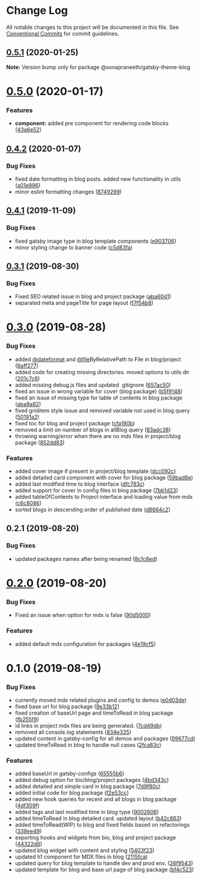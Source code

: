 # Change Log

All notable changes to this project will be documented in this file.
See [Conventional Commits](https://conventionalcommits.org) for commit guidelines.

## [0.5.1](https://github.com/sonapraneeth-a/sonapraneeth-gatsby-themes/compare/@sonapraneeth/gatsby-theme-blog@0.5.0...@sonapraneeth/gatsby-theme-blog@0.5.1) (2020-01-25)

**Note:** Version bump only for package @sonapraneeth/gatsby-theme-blog

# [0.5.0](https://github.com/sonapraneeth-a/sonapraneeth-gatsby-themes/compare/@sonapraneeth/gatsby-theme-blog@0.4.2...@sonapraneeth/gatsby-theme-blog@0.5.0) (2020-01-17)

### Features

- **component:** added pre component for rendering code blocks ([43a6e52](https://github.com/sonapraneeth-a/sonapraneeth-gatsby-themes/commit/43a6e52))

## [0.4.2](https://github.com/sonapraneeth-a/sonapraneeth-gatsby-themes/compare/@sonapraneeth/gatsby-theme-blog@0.4.1...@sonapraneeth/gatsby-theme-blog@0.4.2) (2020-01-07)

### Bug Fixes

- fixed date formatting in blog posts. added new functionality in utils ([a01e896](https://github.com/sonapraneeth-a/sonapraneeth-gatsby-themes/commit/a01e896))
- minor eslint formatting changes ([8749299](https://github.com/sonapraneeth-a/sonapraneeth-gatsby-themes/commit/8749299))

## [0.4.1](https://github.com/sonapraneeth-a/sonapraneeth-gatsby-themes/compare/@sonapraneeth/gatsby-theme-blog@0.4.0...@sonapraneeth/gatsby-theme-blog@0.4.1) (2019-11-09)

### Bug Fixes

- fixed gatsby image type in blog template components ([e903706](https://github.com/sonapraneeth-a/sonapraneeth-gatsby-themes/commit/e903706))
- minor styling change to banner code ([c5d83fa](https://github.com/sonapraneeth-a/sonapraneeth-gatsby-themes/commit/c5d83fa))

## [0.3.1](https://github.com/sonapraneeth-a/sonapraneeth-gatsby-themes/compare/@sonapraneeth/gatsby-theme-blog@0.3.0...@sonapraneeth/gatsby-theme-blog@0.3.1) (2019-08-30)

### Bug Fixes

- Fixed SEO related issue in blog and project package ([aba60d1](https://github.com/sonapraneeth-a/sonapraneeth-gatsby-themes/commit/aba60d1))
- separated meta and pageTitle for page layout ([f7f54b8](https://github.com/sonapraneeth-a/sonapraneeth-gatsby-themes/commit/f7f54b8))

# [0.3.0](https://github.com/sonapraneeth-a/sonapraneeth-gatsby-themes/compare/@sonapraneeth/gatsby-theme-blog@0.2.1...@sonapraneeth/gatsby-theme-blog@0.3.0) (2019-08-28)

### Bug Fixes

- added [@dateformat](https://github.com/dateformat) and [@file](https://github.com/file)ByRelativePath to File in blog/project ([6aff277](https://github.com/sonapraneeth-a/sonapraneeth-gatsby-themes/commit/6aff277))
- added code for creating missing directories. moved options to utils dir ([201c7c6](https://github.com/sonapraneeth-a/sonapraneeth-gatsby-themes/commit/201c7c6))
- added missing debug.js files and updated .gitignore ([657ac50](https://github.com/sonapraneeth-a/sonapraneeth-gatsby-themes/commit/657ac50))
- fixed an issue in wrong variable for cover (blog package) ([b5f9148](https://github.com/sonapraneeth-a/sonapraneeth-gatsby-themes/commit/b5f9148))
- fixed an issue of missing type for table of contents in blog package ([aba9a82](https://github.com/sonapraneeth-a/sonapraneeth-gatsby-themes/commit/aba9a82))
- fixed griditem style issue and removed variable not used in blog query ([50191a2](https://github.com/sonapraneeth-a/sonapraneeth-gatsby-themes/commit/50191a2))
- fixed toc for blog and project package ([cfa180b](https://github.com/sonapraneeth-a/sonapraneeth-gatsby-themes/commit/cfa180b))
- removed a limit on number of blogs in allBlog query ([83adc38](https://github.com/sonapraneeth-a/sonapraneeth-gatsby-themes/commit/83adc38))
- throwing warning/error when there are no mdx files in project/blog package ([852dd83](https://github.com/sonapraneeth-a/sonapraneeth-gatsby-themes/commit/852dd83))

### Features

- added cover image if present in project/blog template ([dcc092c](https://github.com/sonapraneeth-a/sonapraneeth-gatsby-themes/commit/dcc092c))
- added detailed card component with cover for blog package ([59bad8e](https://github.com/sonapraneeth-a/sonapraneeth-gatsby-themes/commit/59bad8e))
- added last modified time to blog interface ([dfc783c](https://github.com/sonapraneeth-a/sonapraneeth-gatsby-themes/commit/dfc783c))
- added support for cover in config files in blog package ([7bb1d23](https://github.com/sonapraneeth-a/sonapraneeth-gatsby-themes/commit/7bb1d23))
- added tableOfContents to Project interface and loading value from mdx ([c6c8086](https://github.com/sonapraneeth-a/sonapraneeth-gatsby-themes/commit/c6c8086))
- sorted blogs in descending order of published date ([d8664c2](https://github.com/sonapraneeth-a/sonapraneeth-gatsby-themes/commit/d8664c2))

## 0.2.1 (2019-08-20)

### Bug Fixes

- updated packages names after being renamed ([8c1c8ed](https://github.com/sonapraneeth-a/sonapraneeth-gatsby-themes/commit/8c1c8ed))

# [0.2.0](https://github.com/sonapraneeth-a/sonapraneeth-gatsby-themes/compare/@sonapraneeth/gatsby-theme-blog@0.1.0...@sonapraneeth/gatsby-theme-blog@0.2.0) (2019-08-20)

### Bug Fixes

- Fixed an issue when option for mdx is false ([90d5000](https://github.com/sonapraneeth-a/sonapraneeth-gatsby-themes/commit/90d5000))

### Features

- added default mdx configuration for packages ([4e19cf5](https://github.com/sonapraneeth-a/sonapraneeth-gatsby-themes/commit/4e19cf5))

# 0.1.0 (2019-08-19)

### Bug Fixes

- currently moved mdx related plugins and config to demos ([e0d03de](https://github.com/sonapraneeth-a/sonapraneeth-gatsby-themes/commit/e0d03de))
- fixed base url for blog package ([9e33b12](https://github.com/sonapraneeth-a/sonapraneeth-gatsby-themes/commit/9e33b12))
- fixed creation of baseUrl page and timeToRead in blog package ([fb255f9](https://github.com/sonapraneeth-a/sonapraneeth-gatsby-themes/commit/fb255f9))
- id links in project mdx files are being generated. ([7cd49db](https://github.com/sonapraneeth-a/sonapraneeth-gatsby-themes/commit/7cd49db))
- removed all console.log statements ([834e335](https://github.com/sonapraneeth-a/sonapraneeth-gatsby-themes/commit/834e335))
- updated content in gatsby-config for all demos and packages ([99677cd](https://github.com/sonapraneeth-a/sonapraneeth-gatsby-themes/commit/99677cd))
- updated timeToRead in blog to handle null cases ([2fca83c](https://github.com/sonapraneeth-a/sonapraneeth-gatsby-themes/commit/2fca83c))

### Features

- added baseUrl in gatsby-configs ([65555b6](https://github.com/sonapraneeth-a/sonapraneeth-gatsby-themes/commit/65555b6))
- added debug option for bio/blog/project packages ([4bd343c](https://github.com/sonapraneeth-a/sonapraneeth-gatsby-themes/commit/4bd343c))
- added detailed and simple card in blog package ([7d9f80c](https://github.com/sonapraneeth-a/sonapraneeth-gatsby-themes/commit/7d9f80c))
- added initial code for blog package ([f2e53cc](https://github.com/sonapraneeth-a/sonapraneeth-gatsby-themes/commit/f2e53cc))
- added new hook queries for recent and all blogs in blog package ([4df309f](https://github.com/sonapraneeth-a/sonapraneeth-gatsby-themes/commit/4df309f))
- added tags and last modified time in blog type ([9002606](https://github.com/sonapraneeth-a/sonapraneeth-gatsby-themes/commit/9002606))
- added timeToRead in blog detailed card. updated layout ([b42c863](https://github.com/sonapraneeth-a/sonapraneeth-gatsby-themes/commit/b42c863))
- added timeToRead(WIP) to blog and fixed fields based on refactorings ([338ee49](https://github.com/sonapraneeth-a/sonapraneeth-gatsby-themes/commit/338ee49))
- exporting hooks and widgets from bio, blog and project package ([44322d8](https://github.com/sonapraneeth-a/sonapraneeth-gatsby-themes/commit/44322d8))
- updated blog widget with content and styling ([5403f23](https://github.com/sonapraneeth-a/sonapraneeth-gatsby-themes/commit/5403f23))
- updated h1 component for MDX files in blog ([2115fca](https://github.com/sonapraneeth-a/sonapraneeth-gatsby-themes/commit/2115fca))
- updated query for blog template to handle dev and prod env. ([26f9543](https://github.com/sonapraneeth-a/sonapraneeth-gatsby-themes/commit/26f9543))
- updated template for blog and base url page of blog package ([bf4c523](https://github.com/sonapraneeth-a/sonapraneeth-gatsby-themes/commit/bf4c523))
